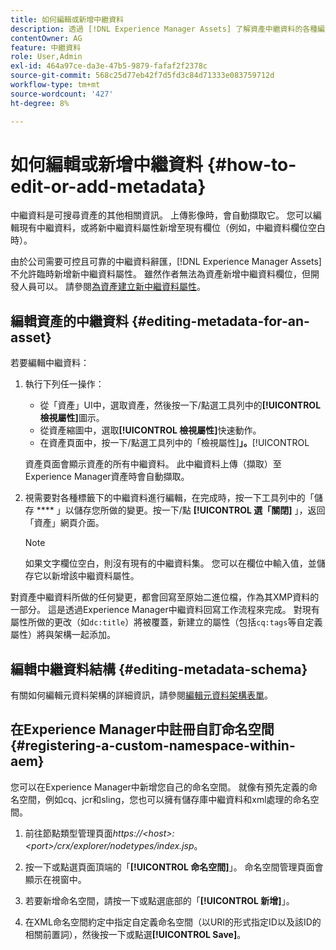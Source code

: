 ```yaml
---
title: 如何編輯或新增中繼資料
description: 透過 [!DNL Experience Manager Assets] 了解資產中繼資料的各種編輯資產中繼資料的方式。
contentOwner: AG
feature: 中繼資料
role: User,Admin
exl-id: 464a97ce-da3e-47b5-9879-fafaf2f2378c
source-git-commit: 568c25d77eb42f7d5fd3c84d71333e083759712d
workflow-type: tm+mt
source-wordcount: '427'
ht-degree: 8%

---
```


# 如何編輯或新增中繼資料 {#how-to-edit-or-add-metadata}

中繼資料是可搜尋資產的其他相關資訊。 上傳影像時，會自動擷取它。 您可以編輯現有中繼資料，或將新中繼資料屬性新增至現有欄位（例如，中繼資料欄位空白時）。

由於公司需要可控且可靠的中繼資料辭匯，[!DNL Experience Manager Assets]不允許臨時新增新中繼資料屬性。 雖然作者無法為資產新增中繼資料欄位，但開發人員可以。 請參閱[為資產建立新中繼資料屬性](meta-edit.md#editing-metadata-schema)。

## 編輯資產的中繼資料 {#editing-metadata-for-an-asset}

若要編輯中繼資料：

1. 執行下列任一操作：

   * 從「資產」UI中，選取資產，然後按一下/點選工具列中的&#x200B;**[!UICONTROL 檢視屬性]**&#x200B;圖示。
   * 從資產縮圖中，選取&#x200B;**[!UICONTROL 檢視屬性]**&#x200B;快速動作。
   * 在資產頁面中，按一下/點選工具列中的「檢視屬性&#x200B;]**」。**[!UICONTROL 

   資產頁面會顯示資產的所有中繼資料。 此中繼資料上傳（擷取）至Experience Manager資產時會自動擷取。

1. 視需要對各種標籤下的中繼資料進行編輯，在完成時，按一下工具列中的「儲存 **** 」以儲存您所做的變更。按一下/點 **[!UICONTROL 選「關閉]** 」，返回「資產」網頁介面。

   >[!NOTE]
   >
   >如果文字欄位空白，則沒有現有的中繼資料集。 您可以在欄位中輸入值，並儲存它以新增該中繼資料屬性。

對資產中繼資料所做的任何變更，都會回寫至原始二進位檔，作為其XMP資料的一部分。 這是透過Experience Manager中繼資料回寫工作流程來完成。 對現有屬性所做的更改（如`dc:title`）將被覆蓋，新建立的屬性（包括`cq:tags`等自定義屬性）將與架構一起添加。

<!-- XMP write-back is supported and enabled for the platforms and file formats described in technical requirements. -->

## 編輯中繼資料結構 {#editing-metadata-schema}

有關如何編輯元資料架構的詳細資訊，請參閱[編輯元資料架構表單](metadata-schemas.md#edit-metadata-schema-forms)。

## 在Experience Manager中註冊自訂命名空間 {#registering-a-custom-namespace-within-aem}

您可以在Experience Manager中新增您自己的命名空間。 就像有預先定義的命名空間，例如cq、jcr和sling，您也可以擁有儲存庫中繼資料和xml處理的命名空間。

1. 前往節點類型管理頁面&#x200B;*https://&lt;host>:&lt;port>/crx/explorer/nodetypes/index.jsp*。
1. 按一下或點選頁面頂端的「**[!UICONTROL 命名空間]**」。 命名空間管理頁面會顯示在視窗中。

1. 若要新增命名空間，請按一下或點選底部的「**[!UICONTROL 新增]**」。
1. 在XML命名空間約定中指定自定義命名空間（以URI的形式指定ID以及該ID的相關前置詞），然後按一下或點選&#x200B;**[!UICONTROL Save]**。
